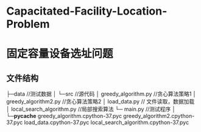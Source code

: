 # Capacitated-Facility-Location-Problem
# 固定容量设备选址问题


## 文件结构
├─data //测试数据
│
└─src //源代码
    │  greedy_algorithm.py //贪心算法策略1
    │  greedy_algorithm2.py //贪心算法策略2
    │  load_data.py // 文件读取，数据加载
    │  local_search_algorithm.py //局部搜索算法
    └─ main.py //测试程序
    │
    └─__pycache__
            greedy_algorithm.cpython-37.pyc
            greedy_algorithm2.cpython-37.pyc
            load_data.cpython-37.pyc
            local_search_algorithm.cpython-37.pyc
